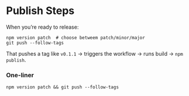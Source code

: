# Publish Steps

When you’re ready to release:

```
npm version patch  # choose betweem patch/minor/major
git push --follow-tags
```

That pushes a tag like `v0.1.1` → triggers the workflow → runs build → `npm publish`.

### One-liner

```
npm version patch && git push --follow-tags
```
